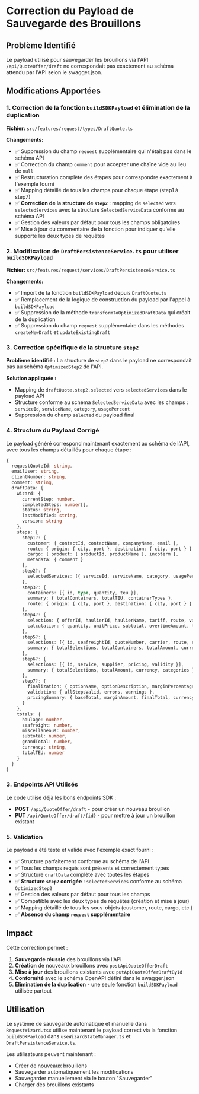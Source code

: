 # Correction du Payload de Sauvegarde des Brouillons

## Problème Identifié

Le payload utilisé pour sauvegarder les brouillons via l'API `/api/QuoteOffer/draft` ne correspondait pas exactement au schéma attendu par l'API selon le swagger.json.

## Modifications Apportées

### 1. Correction de la fonction `buildSDKPayload` et élimination de la duplication

**Fichier:** `src/features/request/types/DraftQuote.ts`

**Changements:**
- ✅ Suppression du champ `request` supplémentaire qui n'était pas dans le schéma API
- ✅ Correction du champ `comment` pour accepter une chaîne vide au lieu de `null`
- ✅ Restructuration complète des étapes pour correspondre exactement à l'exemple fourni
- ✅ Mapping détaillé de tous les champs pour chaque étape (step1 à step7)
- ✅ **Correction de la structure de `step2`** : mapping de `selected` vers `selectedServices` avec la structure `SelectedServiceData` conforme au schéma API
- ✅ Gestion des valeurs par défaut pour tous les champs obligatoires
- ✅ Mise à jour du commentaire de la fonction pour indiquer qu'elle supporte les deux types de requêtes

### 2. Modification de `DraftPersistenceService.ts` pour utiliser `buildSDKPayload`

**Fichier:** `src/features/request/services/DraftPersistenceService.ts`

**Changements:**
- ✅ Import de la fonction `buildSDKPayload` depuis `DraftQuote.ts`
- ✅ Remplacement de la logique de construction du payload par l'appel à `buildSDKPayload`
- ✅ Suppression de la méthode `transformToOptimizedDraftData` qui créait de la duplication
- ✅ Suppression du champ `request` supplémentaire dans les méthodes `createNewDraft` et `updateExistingDraft`

### 3. Correction spécifique de la structure `step2`

**Problème identifié :** La structure de `step2` dans le payload ne correspondait pas au schéma `OptimizedStep2` de l'API.

**Solution appliquée :**
- Mapping de `draftQuote.step2.selected` vers `selectedServices` dans le payload API
- Structure conforme au schéma `SelectedServiceData` avec les champs : `serviceId`, `serviceName`, `category`, `usagePercent`
- Suppression du champ `selected` du payload final

### 4. Structure du Payload Corrigé

Le payload généré correspond maintenant exactement au schéma de l'API, avec tous les champs détaillés pour chaque étape :

```typescript
{
  requestQuoteId: string,
  emailUser: string,
  clientNumber: string,
  comment: string,
  draftData: {
    wizard: {
      currentStep: number,
      completedSteps: number[],
      status: string,
      lastModified: string,
      version: string
    },
    steps: {
      step1?: {
        customer: { contactId, contactName, companyName, email },
        route: { origin: { city, port }, destination: { city, port } },
        cargo: { product: { productId, productName }, incoterm },
        metadata: { comment }
      },
      step2?: {
        selectedServices: [{ serviceId, serviceName, category, usagePercent }]
      },
      step3?: {
        containers: [{ id, type, quantity, teu }],
        summary: { totalContainers, totalTEU, containerTypes },
        route: { origin: { city, port }, destination: { city, port } }
      },
      step4?: {
        selection: { offerId, haulierId, haulierName, tariff, route, validity, overtimeQuantity, overtimePrice },
        calculation: { quantity, unitPrice, subtotal, overtimeAmount, totalAmount, currency }
      },
      step5?: {
        selections: [{ id, seafreightId, quoteNumber, carrier, route, container, charges, service, validity, remarks, isSelected, selectedAt }],
        summary: { totalSelections, totalContainers, totalAmount, currency, selectedCarriers, containerTypes, preferredSelectionId }
      },
      step6?: {
        selections: [{ id, service, supplier, pricing, validity }],
        summary: { totalSelections, totalAmount, currency, categories }
      },
      step7?: {
        finalization: { optionName, optionDescription, marginPercentage, marginAmount, marginType, isReadyToGenerate, generatedAt },
        validation: { allStepsValid, errors, warnings },
        pricingSummary: { baseTotal, marginAmount, finalTotal, currency, breakdown }
      }
    },
    totals: {
      haulage: number,
      seafreight: number,
      miscellaneous: number,
      subtotal: number,
      grandTotal: number,
      currency: string,
      totalTEU: number
    }
  }
}
```

### 3. Endpoints API Utilisés

Le code utilise déjà les bons endpoints SDK :
- **POST** `/api/QuoteOffer/draft` - pour créer un nouveau brouillon
- **PUT** `/api/QuoteOffer/draft/{id}` - pour mettre à jour un brouillon existant

### 5. Validation

Le payload a été testé et validé avec l'exemple exact fourni :
- ✅ Structure parfaitement conforme au schéma de l'API
- ✅ Tous les champs requis sont présents et correctement typés
- ✅ Structure `draftData` complète avec toutes les étapes
- ✅ **Structure `step2` corrigée** : `selectedServices` conforme au schéma `OptimizedStep2`
- ✅ Gestion des valeurs par défaut pour tous les champs
- ✅ Compatible avec les deux types de requêtes (création et mise à jour)
- ✅ Mapping détaillé de tous les sous-objets (customer, route, cargo, etc.)
- ✅ **Absence du champ `request` supplémentaire**

## Impact

Cette correction permet :
1. **Sauvegarde réussie** des brouillons via l'API
2. **Création** de nouveaux brouillons avec `postApiQuoteOfferDraft`
3. **Mise à jour** des brouillons existants avec `putApiQuoteOfferDraftById`
4. **Conformité** avec le schéma OpenAPI défini dans le swagger.json
5. **Élimination de la duplication** - une seule fonction `buildSDKPayload` utilisée partout

## Utilisation

Le système de sauvegarde automatique et manuelle dans `RequestWizard.tsx` utilise maintenant le payload correct via la fonction `buildSDKPayload` dans `useWizardStateManager.ts` et `DraftPersistenceService.ts`.

Les utilisateurs peuvent maintenant :
- Créer de nouveaux brouillons
- Sauvegarder automatiquement les modifications
- Sauvegarder manuellement via le bouton "Sauvegarder"
- Charger des brouillons existants

